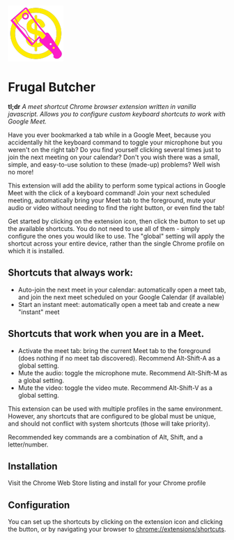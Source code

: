 ![Logo](assets/icon128.png "Frugal Butcher Logo")
# Frugal Butcher
__tl;dr__ _A meet shortcut Chrome browser extension written in vanilla javascript. Allows you to configure custom keyboard shortcuts to work with Google Meet._

Have you ever bookmarked a tab while in a Google Meet, because you accidentally hit the keyboard command to toggle your microphone but you weren't on the right tab? Do you find yourself clicking several times just to join the next meeting on your calendar? Don't you wish there was a small, simple, and easy-to-use solution to these (made-up) problems? Well wish no more!

This extension will add the ability to perform some typical actions in Google Meet with the click of a keyboard command! Join your next scheduled meeting, automatically bring your Meet tab to the foreground, mute your audio or video without needing to find the right button, or even find the tab!

Get started by clicking on the extension icon, then click the button to set up the available shortcuts. You do not need to use all of them - simply configure the ones you would like to use. The "global" setting will apply the shortcut across your entire device, rather than the single Chrome profile on which it is installed.

## Shortcuts that always work:
- Auto-join the next meet in your calendar: automatically open a meet tab, and join the next meet scheduled on your Google Calendar (if available)
- Start an instant meet: automatically open a meet tab and create a new "instant" meet

## Shortcuts that work when you are in a Meet.
- Activate the meet tab: bring the current Meet tab to the foreground (does nothing if no meet tab discovered). Recommend Alt-Shift-A as a global setting.
- Mute the audio: toggle the microphone mute. Recommend Alt-Shift-M as a global setting.
- Mute the video: toggle the video mute. Recommend Alt-Shift-V as a global setting.

This extension can be used with multiple profiles in the same environment. However, any shortcuts that are configured to be global must be unique, and should not conflict with system shortcuts (those will take priority).

Recommended key commands are a combination of Alt, Shift, and a letter/number.
## Installation
Visit the Chrome Web Store listing and install for your Chrome profile

## Configuration
You can set up the shortcuts by clicking on the extension icon and clicking the button, or by navigating your browser to [chrome://extensions/shortcuts](chrome://extensions/shortcuts).
